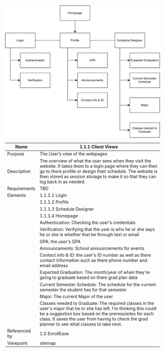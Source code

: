 ![SITEMAP](https://github.com/MckennahPalmer/CSE430/blob/Team3_GH/sitemap.drawio%20(2).svg)

| Name | 1.1.1 Client Views |
| ----------- | ----------- |
| Purpose | The User’s view of the webpages |
| Description | The overview of what the user sees when they visit the website. It takes them to a login page where they can then go to there profile or design their schedule. The website is then stored as session storage to make it so that they can log back in as needed.  |
| Requirements | TBD |
| Elements | 1.1.1.1 Login |
|          | 1.1.1.2 Profile | 
|          | 1.1.1.3 Schedule Designer |
|          | 1.1.1.4 Homepage |
|          | Authentication: Checking the user's credentials | 
|          | Verification: Verifying that the user is who he or she says he or she is whether that be through text or email | 
|          | GPA: the user's GPA |
|          | Announcements: School announcements for events|
|          | Contact info & ID: the user's ID number as well as there contact information such as there phone number and email address | 
|          | Expected Graduation: The month/year of when they're going to graduate based on there grad plan data |
|          | Current Semester Schedule: The schedule for the current semester the student has for that semester |
|          | Major: The current Major of the user | 
|          |Classes needed to Graduate: The required classes in the user's major that he or she has left. I'm thinking this could be a suggestion box based on the prerequisites for each class. It saves the user from having to check the grad planner to see what classes to take next. |
| Referenced by | 1.0 EnrollEase  |
| Viewpoint | sitemap |

